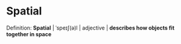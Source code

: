 # Spatial

Definition: **Spatial** | ˈspeɪʃ(ə)l | adjective | **describes how objects fit together in space**
